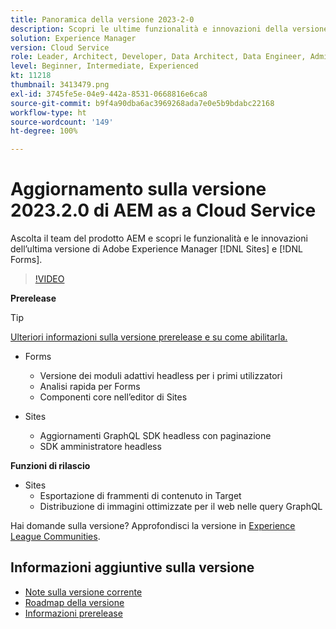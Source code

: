```yaml
---
title: Panoramica della versione 2023-2-0
description: Scopri le ultime funzionalità e innovazioni della versione 2023-2-0 di Adobe Experience Manager [!DNL Forms] e [!DNL Sites].
solution: Experience Manager
version: Cloud Service
role: Leader, Architect, Developer, Data Architect, Data Engineer, Admin, User
level: Beginner, Intermediate, Experienced
kt: 11218
thumbnail: 3413479.png
exl-id: 3745fe5e-04e9-442a-8531-0668816e6ca8
source-git-commit: b9f4a90dba6ac3969268ada7e0e5b9bdabc22168
workflow-type: ht
source-wordcount: '149'
ht-degree: 100%

---
```


# Aggiornamento sulla versione 2023.2.0 di AEM as a Cloud Service

Ascolta il team del prodotto AEM e scopri le funzionalità e le innovazioni dell’ultima versione di Adobe Experience Manager [!DNL Sites] e [!DNL Forms].

>[!VIDEO](https://video.tv.adobe.com/v/3416885/?quality=12&learn=on)

**Prerelease**

>[!TIP]
>
>[Ulteriori informazioni sulla versione prerelease e su come abilitarla.](https://experienceleague.adobe.com/docs/experience-manager-cloud-service/content/release-notes/prerelease.html?lang=it)

* Forms
   * Versione dei moduli adattivi headless per i primi utilizzatori
   * Analisi rapida per Forms
   * Componenti core nell’editor di Sites

* Sites
   * Aggiornamenti GraphQL SDK headless con paginazione
   * SDK amministratore headless

**Funzioni di rilascio**

* Sites
   * Esportazione di frammenti di contenuto in Target
   * Distribuzione di immagini ottimizzate per il web nelle query GraphQL

Hai domande sulla versione?  Approfondisci la versione in [Experience League Communities](https://adobe.ly/3KCfab0).

## Informazioni aggiuntive sulla versione

* [Note sulla versione corrente](https://experienceleague.adobe.com/docs/experience-manager-cloud-service/content/release-notes/home.html?lang=it)
* [Roadmap della versione](https://experienceleague.adobe.com/docs/experience-manager-release-information/aem-release-updates/update-releases-roadmap.html?lang=it)
* [Informazioni prerelease](https://experienceleague.adobe.com/docs/experience-manager-cloud-service/content/release-notes/prerelease.html?lang=it)

